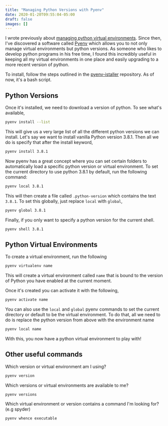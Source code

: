 ```yaml
---
title: "Managing Python Versions with Pyenv"
date: 2020-01-20T09:55:04-05:00
draft: false
images: []
---
```


I wrote previously about [managing python virtual environments](https://brandonrozek.com/blog/virtualenv/). Since then, I've discovered a software called [Pyenv](https://github.com/pyenv/pyenv) which allows you to not only manage virtual environments but python versions. As someone who likes to develop python programs in his free time, I found this incredibly useful in keeping all my virtual environments in one place and easily upgrading to a more recent version of python.

To install, follow the steps outlined in the [pyenv-istaller](https://github.com/pyenv/pyenv-installer) repository. As of now, it's a bash script.

## Python Versions

Once it's installed, we need to download a version of python. To see what's available,

```bash
pyenv install --list
```

This will give us a very large list of all the different python versions we can install. Let's say we want to install vanilla Python version 3.8.1. Then all we do is specify that after the install keyword,

```bash
pyenv install 3.8.1
```

Now pyenv has a great concept where you can set certain folders to automatically load a specific python version or virtual environment. To set the current directory to use python 3.8.1 by default, run the following command:

```bash
pyenv local 3.8.1
```

This will then create a file called `.python-version` which contains the text `3.8.1`. To set this globally, just replace `local` with `global`,

```bash
pyenv global 3.8.1
```
Finally, if you only want to specify a python version for the current shell.
```bash
pyenv shell 3.8.1
```

## Python Virtual Environments

To create a virtual environment, run the following

```bash
pyenv virtualenv name
```

This will create a virtual environment called `name` that is bound to the version of Python you have enabled at the current moment. 

Once it's created you can activate it with the following,

```bash
pyenv activate name
```

You can also use the `local` and `global` pyenv commands to set the current directory or default to be the virtual environment. To do that, all we need to do is replace the python version from above with the environment name

```bash
pyenv local name
```

With this, you now have a python virtual environment to play with!

## Other useful commands

Which version or virtual environment am I using?

```bash
pyenv version
```

Which versions or virtual environments are available to me?

```bash
pyenv versions
```

Which virtual environment or version contains a command I'm looking for? (e.g spyder)

```bash
pyenv whence executable
```

